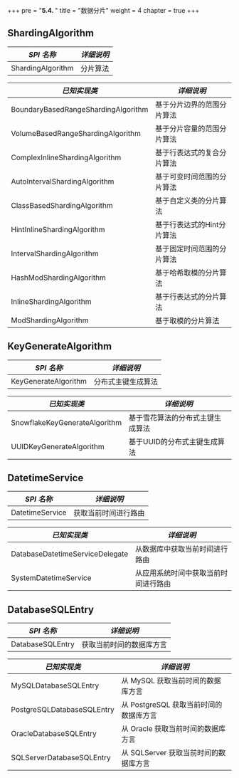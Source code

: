 +++
pre = "<b>5.4. </b>"
title = "数据分片"
weight = 4
chapter = true
+++

## ShardingAlgorithm

| *SPI 名称*                           | *详细说明*                |
| ----------------------------------- | ------------------------ |
| ShardingAlgorithm                   | 分片算法                   |

| *已知实现类*                          | *详细说明*                |
| ----------------------------------- | ------------------------ |
| BoundaryBasedRangeShardingAlgorithm | 基于分片边界的范围分片算法    |
| VolumeBasedRangeShardingAlgorithm   | 基于分片容量的范围分片算法    |
| ComplexInlineShardingAlgorithm      | 基于行表达式的复合分片算法    |
| AutoIntervalShardingAlgorithm       | 基于可变时间范围的分片算法    |
| ClassBasedShardingAlgorithm         | 基于自定义类的分片算法       |
| HintInlineShardingAlgorithm         | 基于行表达式的Hint分片算法    |
| IntervalShardingAlgorithm           | 基于固定时间范围的分片算法    |
| HashModShardingAlgorithm            | 基于哈希取模的分片算法       |
| InlineShardingAlgorithm             | 基于行表达式的分片算法       |
| ModShardingAlgorithm                | 基于取模的分片算法          |

## KeyGenerateAlgorithm

| *SPI 名称*                    | *详细说明*                    |
| ----------------------------- | ---------------------------- |
| KeyGenerateAlgorithm          | 分布式主键生成算法             |

| *已知实现类*                   | *详细说明*                    |
| ----------------------------- | ---------------------------- |
| SnowflakeKeyGenerateAlgorithm | 基于雪花算法的分布式主键生成算法 |
| UUIDKeyGenerateAlgorithm      | 基于UUID的分布式主键生成算法    |

## DatetimeService

| *SPI 名称*                       | *详细说明*                     |
| ------------------------------- | ----------------------------- |
| DatetimeService                 | 获取当前时间进行路由              |

| *已知实现类*                      | *详细说明*                      |
| ------------------------------- | ----------------------------- |
| DatabaseDatetimeServiceDelegate | 从数据库中获取当前时间进行路由      |
| SystemDatetimeService           | 从应用系统时间中获取当前时间进行路由 |

## DatabaseSQLEntry

| *SPI 名称*                 | *详细说明*                          |
| -------------------------- | ---------------------------------- |
| DatabaseSQLEntry           | 获取当前时间的数据库方言              |

| *已知实现类*                | *详细说明*                          |
| -------------------------- | ---------------------------------- |
| MySQLDatabaseSQLEntry      | 从 MySQL 获取当前时间的数据库方言     |
| PostgreSQLDatabaseSQLEntry | 从 PostgreSQL 获取当前时间的数据库方言|
| OracleDatabaseSQLEntry     | 从 Oracle 获取当前时间的数据库方言    |
| SQLServerDatabaseSQLEntry  | 从 SQLServer 获取当前时间的数据库方言 |

